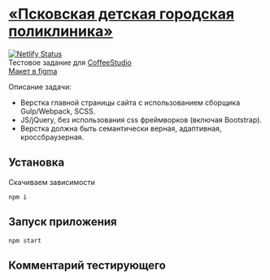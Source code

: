 # [«Псковская детская городская поликлиника»](https://elegant-golick-0ed859.netlify.app/)
[![Netlify Status](https://api.netlify.com/api/v1/badges/64f04a2c-f75b-4f11-ad08-eb41284456bf/deploy-status)](https://app.netlify.com/sites/elegant-golick-0ed859/deploys)<br>
Тестовое задание для [CoffeeStudio](https://www.coffeestudio.ru/)
<br>
[Макет в figma](https://www.figma.com/file/Fai7pyjqLDDsQ0In1eZvbS/%D0%94%D0%B5%D1%82%D1%81%D0%BA%D0%B0%D1%8F-%D0%BF%D0%BE%D0%BB%D0%B8%D0%BA%D0%BB%D0%B8%D0%BD%D0%B8%D0%BA%D0%B0.-%D0%A2%D0%B5%D1%81%D1%82.)

Описание задачи:
- Верстка главной страницы сайта с использованием сборщика Gulp/Webpack, SCSS.
- JS/jQuery, без использования css фреймворков (включая Bootstrap).
- Верстка должна быть семантически верная, адаптивная, кроссбраузерная.

## Установка
Скачиваем зависимости
```
npm i
```

## Запуск приложения
```
npm start
```

## Комментарий тестирующего

